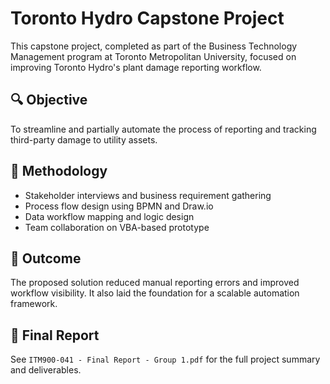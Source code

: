 # Toronto Hydro Capstone Project

This capstone project, completed as part of the Business Technology Management program at Toronto Metropolitan University, focused on improving Toronto Hydro's plant damage reporting workflow.

## 🔍 Objective
To streamline and partially automate the process of reporting and tracking third-party damage to utility assets.

## 🧠 Methodology
- Stakeholder interviews and business requirement gathering
- Process flow design using BPMN and Draw.io
- Data workflow mapping and logic design
- Team collaboration on VBA-based prototype

## 🎯 Outcome
The proposed solution reduced manual reporting errors and improved workflow visibility. It also laid the foundation for a scalable automation framework.

## 📄 Final Report
See `ITM900-041 - Final Report - Group 1.pdf` for the full project summary and deliverables.
